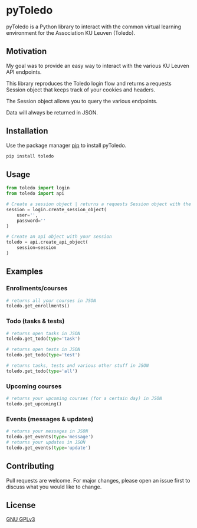 # pyToledo

pyToledo is a Python library to interact with the common virtual learning environment for the Association KU Leuven (Toledo).

## Motivation
My goal was to provide an easy way to interact with the various KU Leuven API endpoints.

This library reproduces the Toledo login flow and returns a requests Session object that keeps track of your cookies and headers.

The Session object allows you to query the various endpoints.

Data will always be returned in JSON.

## Installation

Use the package manager [pip](https://pip.pypa.io/en/stable/) to install pyToledo.

```bash
pip install toledo
```

## Usage

```python
from toledo import login
from toledo import api

# Create a session object | returns a requests Session object with the necessary cookies and headers
session = login.create_session_object(
    user='',
    password=''
)

# Create an api object with your session
toledo = api.create_api_object(
    session=session
)
```

## Examples
### Enrollments/courses
```python
# returns all your courses in JSON
toledo.get_enrollments()
```
### Todo (tasks & tests)
```python
# returns open tasks in JSON
toledo.get_todo(type='task')

# returns open tests in JSON
toledo.get_todo(type='test')

# returns tasks, tests and various other stuff in JSON
toledo.get_todo(type='all')
```
### Upcoming courses
```python
# returns your upcoming courses (for a certain day) in JSON
toledo.get_upcoming()
```
### Events (messages & updates)
```python
# returns your messages in JSON
toledo.get_events(type='message')
# returns your updates in JSON
toledo.get_events(type='update')
```
## Contributing
Pull requests are welcome. For major changes, please open an issue first to discuss what you would like to change.

## License
[GNU GPLv3](https://choosealicense.com/licenses/gpl-3.0/)